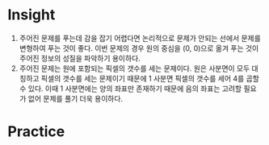 # Insight

1. 주어진 문제를 푸는데 감을 잡기 어렵다면 논리적으로 문제가 안되는 선에서 문제를 변형하여 푸는 것이 좋다.
   이번 문제의 경우 원의 중심을 (0, 0)으로 옮겨 푸는 것이 주어진 정보의 성질을 파악하기 용이하다.
2. 주어진 문제는 원에 포함되는 픽셀의 갯수를 세는 문제이다. 원은 사분면이 모두 대칭하고 픽셀의 갯수를 세는 문제이기 때문에 1 사분면 픽셀의 갯수를 세어 4를 곱할 수 있다.
   이때 1 사분면에는 양의 좌표만 존재하기 때문에 음의 좌표는 고려할 필요가 없어 문제를 풀기 더욱 용이하다.

# Practice
